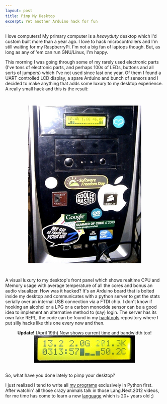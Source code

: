 ```yaml
---
layout: post
title: Pimp My Desktop
excerpt: Yet another Arduino hack for fun
---
```


I love computers! My primary computer is a _heavyduty_ desktop which I'd custom built more than a year ago. I love to hack microcontrollers and I'm still waiting for my RaspberryPi. I'm not a big fan of laptops though. But, as long as any of 'em can run GNU/Linux, I'm happy.

This morning I was going through some of my rarely used electronic parts (I've tons of electronic parts, and perhaps 100s of LEDs, buttons and all sorts of jumpers) which I've not used since last one year. Of them I found a UART controlled LCD display, a spare Arduino and bunch of sensors and I decided to make anything that adds some luxury to my desktop experience. A really small hack and this is the result:

<br><p align="center"><a href="/images/desktop-pimping.jpg"><img align="center" src="/images/desktop-pimping.jpg"></a></p><br>

A visual luxury to my desktop's front panel which shows realtime CPU and Memory usage with average temperature of all the cores and bonus an audio visualizer. How was it hacked? It's an Arduino board that is bolted inside my desktop and communicates with a python server to get the stats serially over an internal USB connection via a FTDI chip. I don't know if hooking an alcohol or a LPG or a carbon monoxide sensor can be a good idea to implement an alternative method to (say) login. The server has its own fake REPL, the code can be found in my [hacktools](https://github.com/rohityadav/hacktools/tree/master/ardulcd) repository where I put silly hacks like this one every now and then.

<div class="row">
<div class="offset2 span6">
  <div class="alert alert-info">
    <center>
    <strong>Update!</strong> (April 19th)
    Now shows current time and bandwidth too!
    </center>
  </div>
  <center><a href="/images/ardulcd.jpg"><img align="center" src="/images/ardulcd.jpg"></a></center><br>
</div>
</div>

So, what have you done lately to pimp your desktop?

I just realized I tend to write all [my programs](https://github.com/rohityadav/hacklab) exclusively in Python first. After watchin' all those crazy animals talk in those Lang.Next.2012 videos, for me time has come to learn a new [language](http://learnyouahaskell.com/chapters) which is 20+ years old ;)
